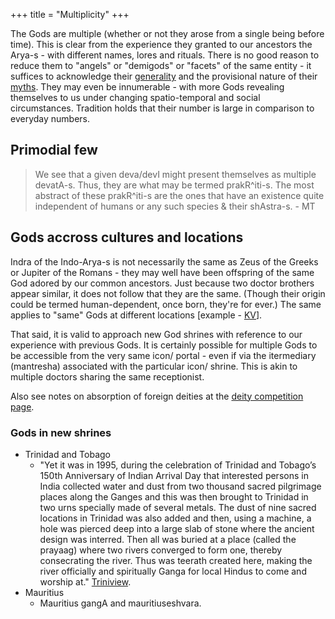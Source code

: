 +++
title = "Multiplicity"
+++

The Gods are multiple (whether or not they arose from a single being before time). This is clear from the experience they granted to our ancestors the Arya-s - with different names, lores and rituals. There is no good reason to reduce them to "angels" or "demigods" or "facets" of the same entity - it suffices to acknowledge their [generality](../generality) and the provisional nature of their [myths](../myth). They may even be innumerable - with more Gods revealing themselves to us under changing spatio-temporal and social circumstances. Tradition holds that their number is large in comparison to everyday numbers.

## Primodial few
> We see that a given deva/devI might present themselves as multiple devatA-s. Thus, they are what may be termed prakR^iti-s. The most abstract of these prakR^iti-s are the ones that have an existence quite independent of humans or any such species & their shAstra-s. - MT

## Gods accross cultures and locations
Indra of the Indo-Arya-s is not necessarily the same as Zeus of the Greeks or Jupiter of the Romans - they may well have been offspring of the same God adored by our common ancestors. Just because two doctor brothers appear similar, it does not follow that they are the same. (Though their origin could be termed human-dependent, once born, they're for ever.) The same applies to "same" Gods at different locations \[example - [KV](https://agnimaan.wordpress.com/2017/12/16/polycentrism-the-clan-deity-case/)\].

That said, it is valid to approach new God shrines with reference to our experience with previous Gods. It is certainly possible for multiple Gods to be accessible from the very same icon/ portal - even if via the itermediary (mantresha) associated with the particular icon/ shrine. This is akin to multiple doctors sharing the same receptionist.

Also see notes on absorption of foreign deities at the [deity competition page](../hierarchy/cult-competition/). 

### Gods in new shrines
- Trinidad and Tobago
    - "Yet it was in 1995, during the celebration of Trinidad and Tobago’s 150th Anniversary of Indian Arrival Day that interested persons in India collected water and dust from two thousand sacred pilgrimage places along the Ganges and this was then brought to Trinidad in two urns specially made of several metals. The dust of nine sacred locations in Trinidad was also added and then, using a machine, a hole was pierced deep into a large slab of stone where the ancient design was interred. Then all was buried at a place (called the prayaag) where two rivers converged to form one, thereby consecrating the river. Thus was teerath created here, making the river officially and spiritually Ganga for local Hindus to come and worship at." [Triniview](http://www.triniview.com/blog/?p=575).
- Mauritius
    - Mauritius gangA and mauritiuseshvara.
